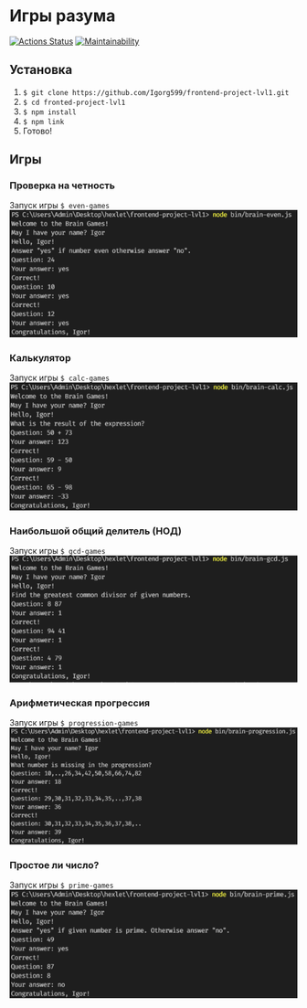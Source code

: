 # Игры разума

[![Actions Status](https://github.com/Igorg599/frontend-project-lvl1/workflows/hexlet-check/badge.svg)](https://github.com/Igorg599/frontend-project-lvl1/actions)
[![Maintainability](https://api.codeclimate.com/v1/badges/a99a88d28ad37a79dbf6/maintainability)](https://codeclimate.com/github/codeclimate/codeclimate/maintainability)

## Установка

1. `$ git clone https://github.com/Igorg599/frontend-project-lvl1.git`
2. `$ cd fronted-project-lvl1`
3. `$ npm install`
4. `$ npm link`
5. Готово!

## Игры

### Проверка на четность

Запуск игры `$ even-games`
<img src="./screens/even.png" alt='game'>

### Калькулятор

Запуск игры `$ calc-games`
<img src="./screens/calc.png" alt='game'>

### Наибольшой общий делитель (НОД)

Запуск игры `$ gcd-games`
<img src="./screens/gcd.png" alt='game'>

### Арифметическая прогрессия

Запуск игры `$ progression-games`
<img src="./screens/progression.png" alt='game'>

### Простое ли число?

Запуск игры `$ prime-games`
<img src="./screens/prime.png" alt='game'>
